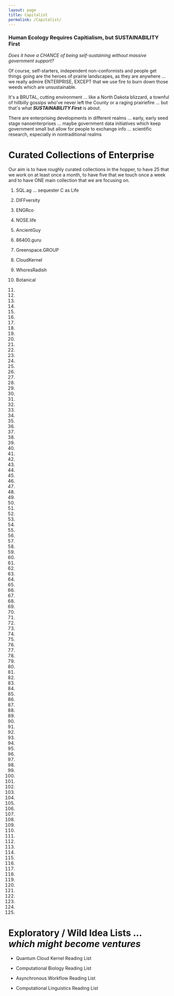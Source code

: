 ```yaml
---
layout: page
title: Capitalist
permalink: /Capitalist/
---
```



### Human Ecology Requires Capitialism, but SUSTAINABILITY First

*Does it have a CHANCE of being self-sustaining without massive government support?*

Of course, self-starters, independent non-conformists and people get things going are the heroes of prairie landscapes, as they are anywhere ... we really admire ENTERPRISE, EXCEPT that we use fire to burn down those weeds which are unsustainable. 

It's a BRUTAL, cutting environment ... like a North Dakota blizzard, a townful of hillbilly gossips who've never left the County or a raging prairiefire ... but that's what ***SUSTAINABILITY First*** is about.

There are enterprising developments in different realms ... early, early seed stage nanoenterprises ... maybe government data initiatives which keep government small but allow for people to exchange info ... scientific research, especially in nontraditional realms

# Curated Collections of Enterprise

Our aim is to have roughly curated collections in the hopper, to have 25 that we work on at least once a month, to have five that we touch once a week and to have ONE main collection that we are focusing on.

1) SQL.ag ... sequester C as Life

2) DIFFversity

3) ENGRco

4) NOSE.life

5) AncientGuy

6) 86400.guru

7) Greenspace.GROUP

8) CloudKernel

9) WhoresRadish

10) Botanical 

11)

12) 

13)

14) 

15)

16)

17)

18)

19)

20)

21)

22) 

23)

24) 

25)

26)

27)

28)

29)

30)

31)

32) 

33)

34) 

35)

36)

37)

38)

39)

40)

41)

42) 

43)

44) 

45)

46)

47)

48)

49)

50)

51)

52) 

53)

54) 

55)

56)

57)

58)

59)

60)

61)

62) 

63)

64) 

65)

66)

67)

68)

69)

70)

71)

72) 

73)

74) 

75)

76)

77)

78)

79)

80)

81)

82) 

83)

84) 

85)

86)

87)

88)

89)

90)

91)

92) 

93)

94) 

95)

96)

97)

98)

99)

100)

101)

102) 

103)

104) 

105)

106)

107)

108)

109)

110)

111)

112) 

113)

114) 

115)

116)

117)

118)

119)

120)

121)

122)

123)

124)

125)

# Exploratory / Wild Idea Lists ... *which might become ventures*


* Quantum Cloud Kernel Reading List

* Computational Biology Reading List

* Asynchronous Workflow Reading List

* Computational Linguistics Reading List
